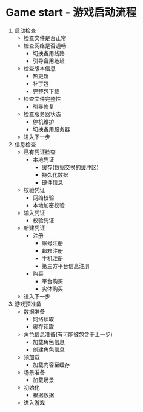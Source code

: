 # Game start - 游戏启动流程
1. 启动检查
    + 检查文件是否正常
    + 检查网络是否通畅
        - 切换备用线路
        - 引导备用地址
    + 检查版本信息
        - 热更新
        - 补丁包
        - 完整包下载
    + 检查文件完整性
        - 引导修复
    + 检查服务器状态
        - 停机维护
        - 切换备用服务器
    + 进入下一步
2. 信息检查
    + 已有凭证检查
        - 本地凭证
            + 缓存(数据交换的缓冲区)
            + 持久化数据
            + 硬件信息
    + 校验凭证
        - 网络校验
        - 本地加密校验
    + 输入凭证
        - 校验凭证
    + 新建凭证
        - 注册
            + 账号注册
            + 邮箱注册
            + 手机注册
            + 第三方平台信息注册
        - 购买
            + 平台购买
            + 实体购买
    + 进入下一步
3. 游戏预准备
    + 数据准备
        - 网络读取
        - 缓存读取
    + 角色信息准备(有可能被包含于上一步)
        - 加载角色信息
        - 创建角色信息
    + 预加载
        - 加载内容至缓存
    + 场景准备
        - 加载场景
    + 初始化
        - 根据数据
    + 进入游戏

